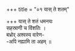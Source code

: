 +++
title = "०१ यास् ते शतम्"

+++
यास् ते शतं धमनयः  
सहस्राणी च विंशतिः ।  
बभ्रोर् अश्वस्य वारेण-  
-अपि नह्यामि ता अहम् ॥